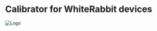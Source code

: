 
# Calibrator for WhiteRabbit devices

![Logo](https://white-rabbit.web.cern.ch/images/WRlogo-original.jpg)
